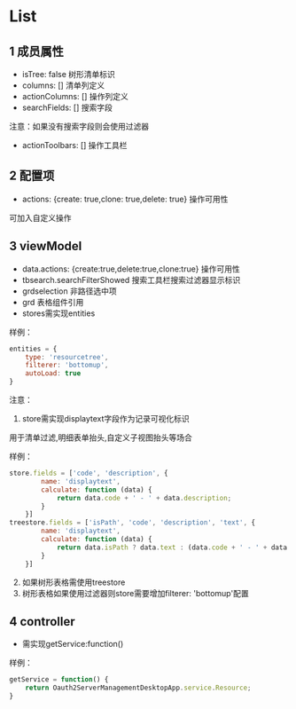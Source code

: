 # List
## 1 成员属性
- isTree: false 树形清单标识
- columns: [] 清单列定义
- actionColumns: [] 操作列定义
- searchFields: [] 搜索字段

注意：如果没有搜索字段则会使用过滤器
- actionToolbars: [] 操作工具栏 
## 2 配置项
- actions: {create: true,clone: true,delete: true} 操作可用性

可加入自定义操作
## 3 viewModel
- data.actions: {create:true,delete:true,clone:true} 操作可用性
- tbsearch.searchFilterShowed 搜索工具栏搜索过滤器显示标识
- grdselection 非路径选中项
- grd 表格组件引用
- stores需实现entities

样例：
```js
entities = {
    type: 'resourcetree',
    filterer: 'bottomup',
    autoLoad: true
}
```
注意：
1. store需实现displaytext字段作为记录可视化标识

用于清单过滤,明细表单抬头,自定义子视图抬头等场合

样例：
```js
store.fields = ['code', 'description', {
        name: 'displaytext',
        calculate: function (data) {
            return data.code + ' - ' + data.description;
        }
    }]
treestore.fields = ['isPath', 'code', 'description', 'text', {
        name: 'displaytext',
        calculate: function (data) {
            return data.isPath ? data.text : (data.code + ' - ' + data.description);
        }
    }]
```
2. 如果树形表格需使用treestore
3. 树形表格如果使用过滤器则store需要增加filterer: 'bottomup'配置
## 4 controller
- 需实现getService:function()

样例：
```js
getService = function() {
    return Oauth2ServerManagementDesktopApp.service.Resource;
}
```


